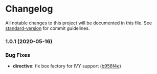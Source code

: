 # Changelog

All notable changes to this project will be documented in this file. See [standard-version](https://github.com/conventional-changelog/standard-version) for commit guidelines.

### 1.0.1 (2020-05-16)

### Bug Fixes

-   **directive:** fix box factory for IVY support  ([b956f4e](https://github.com/ng-web-apis/resize-observer/commit/b956f4e))
